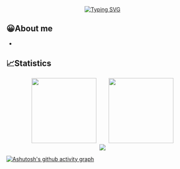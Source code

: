 <p align="center">
<a href="https://git.io/typing-svg"><img src="https://readme-typing-svg.demolab.com?font=Fira+Code&size=21&pause=1000&center=true&lines=%E8%BF%BD%E5%85%89%E8%80%85;The+Light+Chaser" alt="Typing SVG" /></a>
</p>


## 😀About me
- 

## 📈Statistics

<div align="center">
<span>&emsp;&emsp;</span>
<img height="170px" src="https://github-readme-stats.vercel.app/api?username=JamesBrosy" /><span>&emsp;&emsp;</span>
<img height="170px" src="https://github-readme-stats.vercel.app/api/top-langs/?username=JamesBrosy&layout=compact&langs_count=8" />
<span>&emsp;&emsp;</span>
</div>

<div align="center">
<img src="https://streak-stats.demolab.com?user=JamesBrosy&theme=tokyonight" />
</div>

[![Ashutosh's github activity graph](https://github-readme-activity-graph.cyclic.app/graph?username=JamesBrosy&theme=minimal)](https://github.com/ashutosh00710/github-readme-activity-graph)

<!--
**JamesBrosy/JamesBrosy** is a ✨ _special_ ✨ repository because its `README.md` (this file) appears on your GitHub profile.

Here are some ideas to get you started:

- 🔭 I’m currently working on ...
- 🌱 I’m currently learning ...
- 👯 I’m looking to collaborate on ...
- 🤔 I’m looking for help with ...
- 💬 Ask me about ...
- 📫 How to reach me: ...
- 😄 Pronouns: ...
- ⚡ Fun fact: ...
-->
